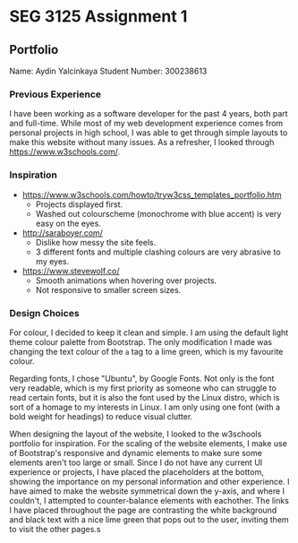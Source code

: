 # SEG 3125 Assignment 1
## Portfolio

Name: Aydin Yalcinkaya
Student Number: 300238613

### Previous Experience
I have been working as a software developer for the past 4 years, both part and full-time. While most of my web development experience comes from personal projects in high school, I was able to get through simple layouts to make this website without many issues. As a refresher, I looked through https://www.w3schools.com/.

### Inspiration
- https://www.w3schools.com/howto/tryw3css_templates_portfolio.htm
    - Projects displayed first.
    - Washed out colourscheme (monochrome with blue accent) is very easy on the eyes.
- http://saraboyer.com/
    - Dislike how messy the site feels. 
    - 3 different fonts and multiple clashing colours are very abrasive to my eyes.
- https://www.stevewolf.co/
    - Smooth animations when hovering over projects.
    - Not responsive to smaller screen sizes.

### Design Choices

For colour, I decided to keep it clean and simple. I am using the default light theme colour palette from Bootstrap. The only modification I made was changing the text colour of the `a` tag to a lime green, which is my favourite colour.

Regarding fonts, I chose "Ubuntu", by Google Fonts. Not only is the font very readable, which is my first priority as someone who can struggle to read certain fonts, but it is also the font used by the Linux distro, which is sort of a homage to my interests in Linux. I am only using one font (with a bold weight for headings) to reduce visual clutter.

When designing the layout of the website, I looked to the w3schools portfolio for inspiration. For the scaling of the website elements, I make use of Bootstrap's responsive and dynamic elements to make sure some elements aren't too large or small. Since I do not have any current UI experience or projects, I have placed the placeholders at the bottom, showing the importance on my personal information and other experience. I have aimed to make the website symmetrical down the y-axis, and where I couldn't, I attempted to counter-balance elements with eachother. The links I have placed throughout the page are contrasting the white background and black text with a nice lime green that pops out to the user, inviting them to visit the other pages.s